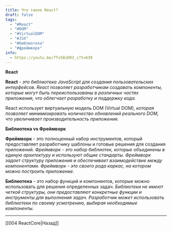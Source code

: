 ```yaml
---
title: Что такое React?
draft: false
tags:
  - "#React"
  - "#DOM"
  - "#VirtualDOM"
  - "#JSX"
  - "#библиотека"
  - "#фреймворк"
info:
  - https://youtu.be/7TvS0iKR3_c?t=638
---
```

**React**

**React** - _это библиотека JavaScript для создания пользовательских интерфейсов._ _React позволяет разработчикам создавать компоненты, которые могут быть переиспользованы в различных частях приложения, что облегчает разработку и поддержку кода._

React использует виртуальную модель DOM (Virtual DOM), _которая позволяет минимизировать количество обновлений реального DOM, что увеличивает производительность приложения._

**Библиотека vs Фреймворк**

**Фреймворк** - это полноценный набор инструментов, который предоставляет разработчику шаблоны и готовые решения для создания приложений. _Фреймворк - это набор библиотек, которые объединены в единую архитектуру и используют общие стандарты. Фреймворк задает структуру приложения и обеспечивает взаимодействие между компонентами. Фреймворк - это своего рода каркас, на котором можно построить приложение._

**Библиотека** - это набор функций и компонентов, которые можно использовать для решения определенных задач. _Библиотеки не имеют четкой структуры, они предоставляют конкретные функции и инструменты для выполнения задач. Разработчик может использовать библиотеки по своему усмотрению, выбирая необходимые компоненты._

---

[[004 ReactCore|Назад]]